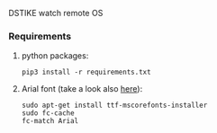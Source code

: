 DSTIKE watch remote OS

### Requirements
1. python packages:
    ```
    pip3 install -r requirements.txt
    ```

2. Arial font (take a look also [here](https://askubuntu.com/a/651442/)):

    ```
    sudo apt-get install ttf-mscorefonts-installer
    sudo fc-cache
    fc-match Arial
    ```
